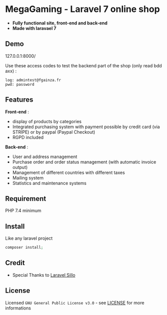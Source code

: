 # MegaGaming - Laravel 7 online shop

* **Fully functional site, front-end and back-end**<br>
* **Made with laravael 7**

## Demo

127.0.0.1:8000/

Use these access codes to test the backend part of the shop (only read bdd axx) :

```
log: admintest@fgainza.fr
pwd: password
```

## Features

**Front-end** :

* display of products by categories
* Integrated purchasing system with payment possible by credit card (via STRIPE) or by paypal (Paypal Checkout)
* RGPD included

**Back-end** :

* User and address management
* Purchase order and order status management (with automatic invoice output)
* Management of different countries with different taxes
* Mailing system
* Statistics and maintenance systems

## Requirement

PHP 7.4 minimum

## Install

Like any laravel project

```php
composer install;
```

## Credit

* Special Thanks to [Laravel Sillo](http://www.laravel.sillo.org/)

## License

Licensed ``GNU General Public License v3.0`` - see [LICENSE](LICENSE) for more informations
